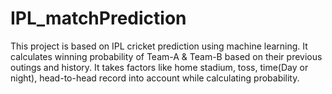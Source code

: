 # IPL_matchPrediction
This project is based on IPL cricket prediction using machine learning. It calculates winning probability of Team-A &amp; Team-B based on their previous outings and history. It takes factors like home stadium, toss, time(Day or night), head-to-head record into account while calculating probability.
